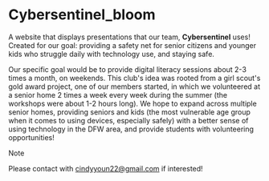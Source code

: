 # Cybersentinel_bloom

A website that displays presentations that our team, **Cybersentinel** uses! 
Created for our goal: providing a safety net for senior citizens and younger kids who struggle daily with technology use, and staying safe. 

Our specific goal would be to provide digital literacy sessions about 2-3 times a month, on weekends. This club's idea was rooted from a girl scout's gold award project, one of our members started, in which we volunteered at a senior home 2 times a week every week during the summer (the workshops were about 1-2 hours long). We hope to expand across multiple senior homes, providing seniors and kids (the most vulnerable age group when it comes to using devices, especially safely) with a better sense of using technology in the DFW area, and provide students with volunteering opportunities!

> [!NOTE]
> Please contact with cindyyoun22@gmail.com if interested!
